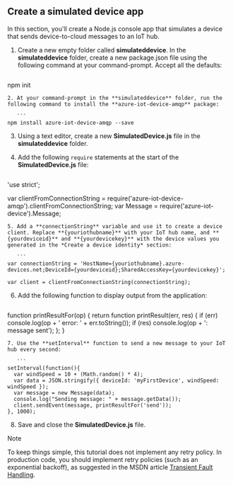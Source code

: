 ## Create a simulated device app
In this section, you'll create a Node.js console app that simulates a device that sends device-to-cloud messages to an IoT hub.

1. Create a new empty folder called **simulateddevice**. In the **simulateddevice** folder, create a new package.json file using the following command at your command-prompt. Accept all the defaults:

    ```
 npm init
 ```
2. At your command-prompt in the **simulateddevice** folder, run the following command to install the **azure-iot-device-amqp** package:

    ```
 npm install azure-iot-device-amqp --save
 ```
3. Using a text editor, create a new **SimulatedDevice.js** file in the **simulateddevice** folder.

4. Add the following `require` statements at the start of the **SimulatedDevice.js** file:

    ```
 'use strict';

 var clientFromConnectionString = require('azure-iot-device-amqp').clientFromConnectionString;
 var Message = require('azure-iot-device').Message;
 ```
5. Add a **connectionString** variable and use it to create a device client. Replace **{youriothubname}** with your IoT hub name, and **{yourdeviceid}** and **{yourdevicekey}** with the device values you generated in the *Create a device identity* section:

    ```
 var connectionString = 'HostName={youriothubname}.azure-devices.net;DeviceId={yourdeviceid};SharedAccessKey={yourdevicekey}';

 var client = clientFromConnectionString(connectionString);
 ```
6. Add the following function to display output from the application:

    ```
 function printResultFor(op) {
   return function printResult(err, res) {
     if (err) console.log(op + ' error: ' + err.toString());
     if (res) console.log(op + ': message sent');
   };
 }
 ```
7. Use the **setInterval** function to send a new message to your IoT hub every second:

    ```
 setInterval(function(){
   var windSpeed = 10 + (Math.random() * 4);
   var data = JSON.stringify({ deviceId: 'myFirstDevice', windSpeed: windSpeed });
   var message = new Message(data);
   console.log("Sending message: " + message.getData());
   client.sendEvent(message, printResultFor('send'));
 }, 1000);
 ```
8. Save and close the **SimulatedDevice.js** file.


> [!NOTE]
> To keep things simple, this tutorial does not implement any retry policy. In production code, you should implement retry policies (such as an exponential backoff), as suggested in the MSDN article [Transient Fault Handling](https://msdn.microsoft.com/en-us/library/hh680901(v=pandp.50).aspx).
> 
> 
<!-- Links -->

[lnk-transient-faults]: https://msdn.microsoft.com/en-us/library/hh680901(v=pandp.50).aspx
